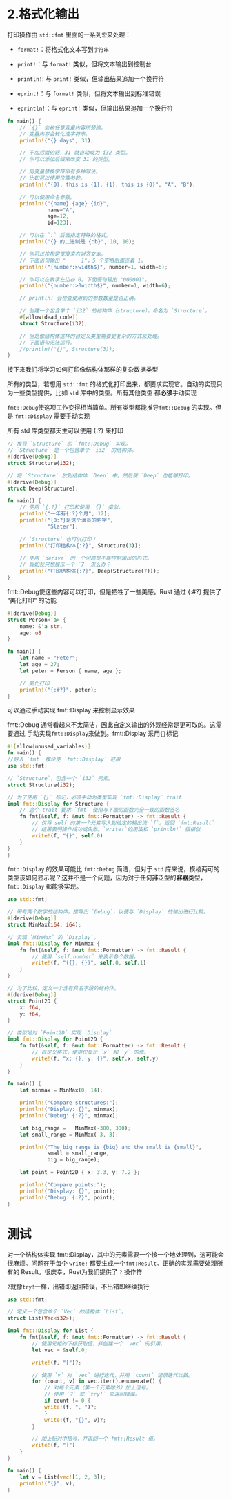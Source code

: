 # 2.格式化输出

打印操作由 `std::fmt` 里面的一系列`宏`来处理：

- `format!`：将格式化文本写到`字符串`

- `print!`：与 `format!` 类似，但将文本输出到控制台

- `println!`: 与 `print!` 类似，但输出结果追加一个换行符

- `eprint!`：与 `format!` 类似，但将文本输出到标准错误

- `eprintln!`：与 `eprint!` 类似，但输出结果追加一个换行符

 ```Rust
 fn main() {
     // `{}` 会被任意变量内容所替换。
     // 变量内容会转化成字符串。
     println!("{} days", 31);
 
     // 不加后缀的话，31 就自动成为 i32 类型。
     // 你可以添加后缀来改变 31 的类型。
 
     // 用变量替换字符串有多种写法。
     // 比如可以使用位置参数。
     println!("{0}, this is {1}. {1}, this is {0}", "A", "B");
 
     // 可以使用命名参数。
     println!("{name} {age} {id}",
              name="A",
              age=12,
              id=123);
 
     // 可以在 `:` 后面指定特殊的格式。
     println!("{} 的二进制是 {:b}", 10, 10);
 
     // 你可以按指定宽度来右对齐文本。
     // 下面语句输出 "     1"，5 个空格后面连着 1。
     println!("{number:>width$}", number=1, width=6);
 
     // 你可以在数字左边补 0。下面语句输出 "000001"。
     println!("{number:>0width$}", number=1, width=6);
 
     // println! 会检查使用到的参数数量是否正确。
 
     // 创建一个包含单个 `i32` 的结构体（structure）。命名为 `Structure`。
     #[allow(dead_code)]
     struct Structure(i32);
 
     // 但是像结构体这样的自定义类型需要更复杂的方式来处理。
     // 下面语句无法运行。
     //println!("{}", Structure(3));
 }
 
 ```


接下来我们将学习如何打印像结构体那样的复杂数据类型

所有的类型，若想用 `std::fmt` 的格式化打印出来，都要求实现它。自动的实现只为一些类型提供，比如 `std` 库中的类型。所有其他类型 都**必须**手动实现

`fmt::Debug`使这项工作变得相当简单。所有类型都能推导`fmt::Debug` 的实现。但是 `fmt::Display` 需要手动实现

所有 std 库类型都天生可以使用 {:?} 来打印

 ```Rust
 // 推导 `Structure` 的 `fmt::Debug` 实现。
 // `Structure` 是一个包含单个 `i32` 的结构体。
 #[derive(Debug)]
 struct Structure(i32);
 
 // 将 `Structure` 放到结构体 `Deep` 中。然后使 `Deep` 也能够打印。
 #[derive(Debug)]
 struct Deep(Structure);
 
 fn main() {
     // 使用 `{:?}` 打印和使用 `{}` 类似。
     println!("一年有{:?}个月", 12);
     println!("{0:?}是这个演员的名字",
              "Slater");
 
     // `Structure` 也可以打印！
     println!("打印结构体{:?}", Structure(3));
     
     // 使用 `derive` 的一个问题是不能控制输出的形式。
     // 假如我只想展示一个 `7` 怎么办？
     println!("打印结构体{:?}", Deep(Structure(7)));
 }
 
 ```


 fmt::Debug使这些内容可以打印，但是牺牲了一些美感。Rust 通过 {:#?} 提供了 “美化打印” 的功能

 ```Rust
 #[derive(Debug)]
 struct Person<'a> {
     name: &'a str,
     age: u8
 }
 
 fn main() {
     let name = "Peter";
     let age = 27;
     let peter = Person { name, age };
 
     // 美化打印
     println!("{:#?}", peter);
 }
 
 ```


可以通过手动实现 fmt::Display 来控制显示效果


fmt::Debug 通常看起来不太简洁，因此自定义输出的外观经常是更可取的。这需要通过 手动实现`fmt::Display`来做到。fmt::Display 采用`{}`标记

 ```Rust
 #![allow(unused_variables)]
 fn main() {
 //导入 `fmt` 模块使 `fmt::Display` 可用
 use std::fmt;
 
 // `Structure`，包含一个 `i32` 元素。
 struct Structure(i32);
 
 // 为了使用 `{}` 标记，必须手动为类型实现 `fmt::Display` trait
 impl fmt::Display for Structure {
     // 这个 trait 要求 `fmt` 使用与下面的函数完全一致的函数签名
     fn fmt(&self, f: &mut fmt::Formatter) -> fmt::Result {
         // 仅将 self 的第一个元素写入到给定的输出流 `f`。返回 `fmt:Result`
         // 结果表明操作成功或失败。`write!`的用法和 `println!` 很相似
         write!(f, "{}", self.0)
     }
 }
 }
 
 ```


`fmt::Display` 的效果可能比 `fmt::Debug` 简洁，但对于 `std` 库来说，模棱两可的类型该如何显示呢？这并不是一个问题，因为对于任何**非**泛型的**容器**类型， `fmt::Display` 都能够实现。

 ```Rust
 use std::fmt;
 
 // 带有两个数字的结构体。推导出 `Debug`，以便与 `Display` 的输出进行比较。
 #[derive(Debug)]
 struct MinMax(i64, i64);
 
 // 实现 `MinMax` 的 `Display`。
 impl fmt::Display for MinMax {
     fn fmt(&self, f: &mut fmt::Formatter) -> fmt::Result {
         // 使用 `self.number` 来表示各个数据。
         write!(f, "({}, {})", self.0, self.1)
     }
 }
 
 // 为了比较，定义一个含有具名字段的结构体。
 #[derive(Debug)]
 struct Point2D {
     x: f64,
     y: f64,
 }
 
 // 类似地对 `Point2D` 实现 `Display`
 impl fmt::Display for Point2D {
     fn fmt(&self, f: &mut fmt::Formatter) -> fmt::Result {
         // 自定义格式，使得仅显示 `x` 和 `y` 的值。
         write!(f, "x: {}, y: {}", self.x, self.y)
     }
 }
 
 fn main() {
     let minmax = MinMax(0, 14);
 
     println!("Compare structures:");
     println!("Display: {}", minmax);
     println!("Debug: {:?}", minmax);
 
     let big_range =   MinMax(-300, 300);
     let small_range = MinMax(-3, 3);
 
     println!("The big range is {big} and the small is {small}",
              small = small_range,
              big = big_range);
 
     let point = Point2D { x: 3.3, y: 7.2 };
 
     println!("Compare points:");
     println!("Display: {}", point);
     println!("Debug: {:?}", point);
 }
 
 ```

# 测试

对一个结构体实现 fmt::Display，其中的元素需要一个接一个地处理到，这可能会很麻烦。问题在于每个 `write!` 都要生成一个`fmt:Result`。正确的实现需要处理所有的 Result。很庆幸，Rust为我们提供了 `?` 操作符

`?`就像`try!`一样，出错即返回错误，不出错即继续执行

 ```Rust
 use std::fmt;
 
 // 定义一个包含单个 `Vec` 的结构体 `List`。
 struct List(Vec<i32>);
 
 impl fmt::Display for List {
     fn fmt(&self, f: &mut fmt::Formatter) -> fmt::Result {
         // 使用元组的下标获取值，并创建一个 `vec` 的引用。
         let vec = &self.0;
 
         write!(f, "[")?;
 
         // 使用 `v` 对 `vec` 进行迭代，并用 `count` 记录迭代次数。
         for (count, v) in vec.iter().enumerate() {
             // 对每个元素（第一个元素除外）加上逗号。
             // 使用 `?` 或 `try!` 来返回错误。
             if count != 0 {
             write!(f, ", ")?;
             }
             write!(f, "{}", v)?;
         }
 
         // 加上配对中括号，并返回一个 fmt::Result 值。
         write!(f, "]")
     }
 }
 
 fn main() {
     let v = List(vec![1, 2, 3]);
     println!("{}", v);
 }
 
 ```
